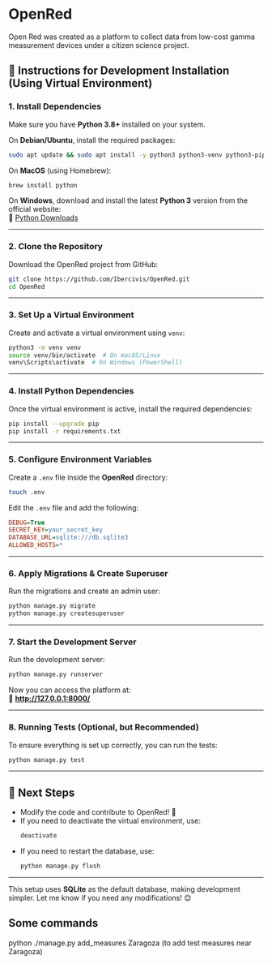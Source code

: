 # OpenRed
Open Red was created as a platform to collect data from low-cost gamma measurement devices under a citizen science project.

## **📝 Instructions for Development Installation (Using Virtual Environment)**

### **1. Install Dependencies**  
Make sure you have **Python 3.8+** installed on your system.  

On **Debian/Ubuntu**, install the required packages:  
```bash
sudo apt update && sudo apt install -y python3 python3-venv python3-pip
```

On **MacOS** (using Homebrew):  
```bash
brew install python
```

On **Windows**, download and install the latest **Python 3** version from the official website:  
🔗 [Python Downloads](https://www.python.org/downloads/)  

---

### **2. Clone the Repository**  
Download the OpenRed project from GitHub:  
```bash
git clone https://github.com/Ibercivis/OpenRed.git
cd OpenRed
```

---

### **3. Set Up a Virtual Environment**  
Create and activate a virtual environment using `venv`:  

```bash
python3 -m venv venv
source venv/bin/activate  # On macOS/Linux
venv\Scripts\activate  # On Windows (PowerShell)
```

---

### **4. Install Python Dependencies**  
Once the virtual environment is active, install the required dependencies:  

```bash
pip install --upgrade pip
pip install -r requirements.txt
```

---

### **5. Configure Environment Variables**  
Create a `.env` file inside the **OpenRed** directory:  

```bash
touch .env
```

Edit the `.env` file and add the following:  

```ini
DEBUG=True
SECRET_KEY=your_secret_key
DATABASE_URL=sqlite:///db.sqlite3
ALLOWED_HOSTS=*
```

---

### **6. Apply Migrations & Create Superuser**  
Run the migrations and create an admin user:  

```bash
python manage.py migrate
python manage.py createsuperuser
```

---

### **7. Start the Development Server**  
Run the development server:  

```bash
python manage.py runserver
```

Now you can access the platform at:  
📌 **http://127.0.0.1:8000/**  

---

### **8. Running Tests (Optional, but Recommended)**  
To ensure everything is set up correctly, you can run the tests:  

```bash
python manage.py test
```

---

## **🎯 Next Steps**  
- Modify the code and contribute to OpenRed! 🚀  
- If you need to deactivate the virtual environment, use:  
  ```bash
  deactivate
  ```  
- If you need to restart the database, use:  
  ```bash
  python manage.py flush
  ```

---

This setup uses **SQLite** as the default database, making development simpler. Let me know if you need any modifications! 😊


## Some commands
python ./manage.py add_measures Zaragoza (to add test measures near Zaragoza)
